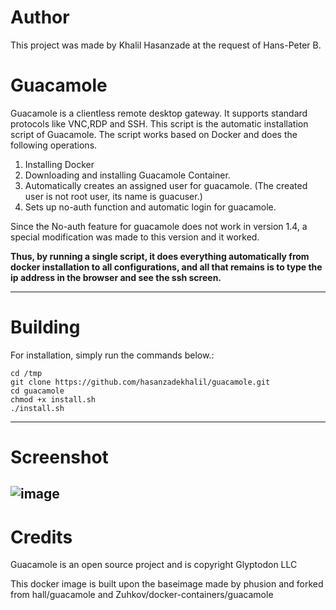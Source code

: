 Author
===
This project was made by Khalil Hasanzade at the request of Hans-Peter B.

Guacamole
====
Guacamole is a clientless remote desktop gateway. It supports standard protocols like VNC,RDP and SSH.
This script is the automatic installation script of Guacamole.
The script works based on Docker and does the following operations.

1. Installing Docker
2. Downloading and installing Guacamole Container.
3. Automatically creates an assigned user for guacamole. (The created user is not root user, its name is guacuser.)
4. Sets up no-auth function and automatic login for guacamole.

Since the No-auth feature for guacamole does not work in version 1.4, a special modification was made to this version and it worked.

**Thus, by running a single script, it does everything automatically from docker installation to all configurations, and all that remains is to type the ip address in the browser and see the ssh screen.**

---
Building
===

For installation, simply run the commands below.:

```
cd /tmp
git clone https://github.com/hasanzadekhalil/guacamole.git
cd guacamole
chmod +x install.sh
./install.sh
```

---
Screenshot
===
![image](https://raw.githubusercontent.com/hasanzadekhalil/guacamole/screenshot/guacamole.jpg)
---

Credits
===

Guacamole is an open source project and is copyright Glyptodon LLC

This docker image is built upon the baseimage made by phusion and forked from hall/guacamole and Zuhkov/docker-containers/guacamole
